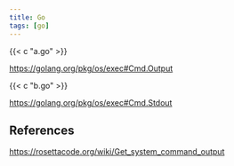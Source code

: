 ```yaml
---
title: Go
tags: [go]
---
```


{{< c "a.go" >}}

<https://golang.org/pkg/os/exec#Cmd.Output>

{{< c "b.go" >}}

<https://golang.org/pkg/os/exec#Cmd.Stdout>

## References

<https://rosettacode.org/wiki/Get_system_command_output>
